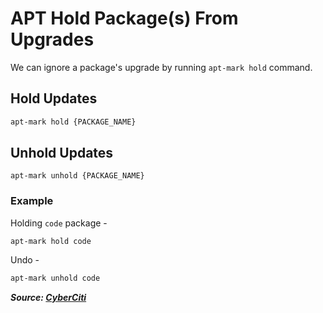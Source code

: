 # APT Hold Package(s) From Upgrades

We can ignore a package's upgrade by running `apt-mark hold` command.

## Hold Updates

```bash
apt-mark hold {PACKAGE_NAME}
```

## Unhold Updates

```
apt-mark unhold {PACKAGE_NAME}
```

### Example

Holding `code` package -

```
apt-mark hold code
```

Undo -

```bash
apt-mark unhold code
```

***Source: [CyberCiti](https://www.cyberciti.biz/faq/apt-get-hold-back-packages-command/)***
